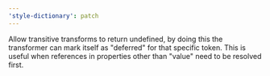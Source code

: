```yaml
---
'style-dictionary': patch
---
```


Allow transitive transforms to return undefined, by doing this the transformer can mark itself as "deferred" for that specific token. This is useful when references in properties other than "value" need to be resolved first.
